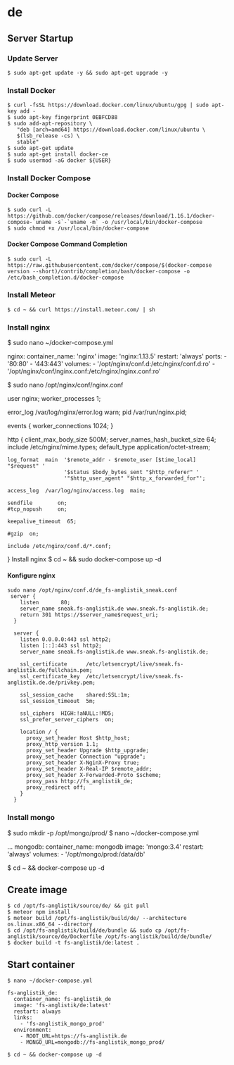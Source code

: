 # de
## Server Startup

### Update Server

```
$ sudo apt-get update -y && sudo apt-get upgrade -y
```

### Install Docker

```
$ curl -fsSL https://download.docker.com/linux/ubuntu/gpg | sudo apt-key add -
$ sudo apt-key fingerprint 0EBFCD88
$ sudo add-apt-repository \
   "deb [arch=amd64] https://download.docker.com/linux/ubuntu \
   $(lsb_release -cs) \
   stable"
$ sudo apt-get update
$ sudo apt-get install docker-ce
$ sudo usermod -aG docker ${USER}
```
### Install Docker Compose

#### Docker Compose
```
$ sudo curl -L https://github.com/docker/compose/releases/download/1.16.1/docker-compose-`uname -s`-`uname -m` -o /usr/local/bin/docker-compose
$ sudo chmod +x /usr/local/bin/docker-compose
```

#### Docker Compose Command Completion

```
$ sudo curl -L https://raw.githubusercontent.com/docker/compose/$(docker-compose version --short)/contrib/completion/bash/docker-compose -o /etc/bash_completion.d/docker-compose
```

### Install Meteor

```
$ cd ~ && curl https://install.meteor.com/ | sh
```

### Install nginx
$ sudo nano ~/docker-compose.yml

nginx:
  container_name: 'nginx'
  image: 'nginx:1.13.5'
  restart: 'always'
  ports:
    - '80:80'
    - '443:443'
  volumes:
    - '/opt/nginx/conf.d:/etc/nginx/conf.d:ro'
    - '/opt/nginx/conf/nginx.conf:/etc/nginx/nginx.conf:ro'

$ sudo nano /opt/nginx/conf/nginx.conf

user  nginx;
worker_processes  1;

error_log  /var/log/nginx/error.log warn;
pid        /var/run/nginx.pid;

events {
    worker_connections  1024;
}

http {
    client_max_body_size 500M;
    server_names_hash_bucket_size 64;
    include       /etc/nginx/mime.types;
    default_type  application/octet-stream;

    log_format  main  '$remote_addr - $remote_user [$time_local] "$request" '
                      '$status $body_bytes_sent "$http_referer" '
                      '"$http_user_agent" "$http_x_forwarded_for"';

    access_log  /var/log/nginx/access.log  main;

    sendfile        on;
    #tcp_nopush     on;

    keepalive_timeout  65;

    #gzip  on;

    include /etc/nginx/conf.d/*.conf;
}
Install nginx
$ cd ~ && sudo docker-compose up -d

#### Konfigure nginx

```
sudo nano /opt/nginx/conf.d/de_fs-anglistik_sneak.conf
 server {
    listen       80;
    server_name sneak.fs-anglistik.de www.sneak.fs-anglistik.de;
    return 301 https://$server_name$request_uri;
  }

  server {
    listen 0.0.0.0:443 ssl http2;
    listen [::]:443 ssl http2;
    server_name sneak.fs-anglistik.de www.sneak.fs-anglistik.de;

    ssl_certificate      /etc/letsencrypt/live/sneak.fs-anglistik.de/fullchain.pem;
    ssl_certificate_key  /etc/letsencrypt/live/sneak.fs-anglistik.de.de/privkey.pem;

    ssl_session_cache    shared:SSL:1m;
    ssl_session_timeout  5m;

    ssl_ciphers  HIGH:!aNULL:!MD5;
    ssl_prefer_server_ciphers  on;

    location / {
      proxy_set_header Host $http_host;
      proxy_http_version 1.1;
      proxy_set_header Upgrade $http_upgrade;
      proxy_set_header Connection "upgrade";
      proxy_set_header X-NginX-Proxy true;
      proxy_set_header X-Real-IP $remote_addr;
      proxy_set_header X-Forwarded-Proto $scheme;
      proxy_pass http://fs_anglistik_de;
      proxy_redirect off;
    }
  }
```
### Install mongo

$ sudo mkdir -p /opt/mongo/prod/
$ nano ~/docker-compose.yml

...
mongodb:
  container_name: mongodb
  image: 'mongo:3.4'
  restart: 'always'
  volumes:
    - '/opt/mongo/prod:/data/db'

$ cd ~ && docker-compose up -d


## Create image

```
$ cd /opt/fs-anglistik/source/de/ && git pull
$ meteor npm install
$ meteor build /opt/fs-anglistik/build/de/ --architecture os.linux.x86_64 --directory
$ cd /opt/fs-anglistik/build/de/bundle && sudo cp /opt/fs-anglistik/source/de/Dockerfile /opt/fs-anglistik/build/de/bundle/
$ docker build -t fs-anglistik/de:latest .
```

## Start container

```
$ nano ~/docker-compose.yml
  
fs-anglistik_de:
  container_name: fs-anglistik_de
  image: 'fs-anglistik/de:latest'
  restart: always
  links:
    - 'fs-anglistik_mongo_prod'
  environment:
    - ROOT_URL=https://fs-anglistik.de
    - MONGO_URL=mongodb://fs-anglistik_mongo_prod/

$ cd ~ && docker-compose up -d 
```
